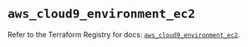 # `aws_cloud9_environment_ec2`

Refer to the Terraform Registry for docs: [`aws_cloud9_environment_ec2`](https://registry.terraform.io/providers/hashicorp/aws/5.83.1/docs/resources/cloud9_environment_ec2).
